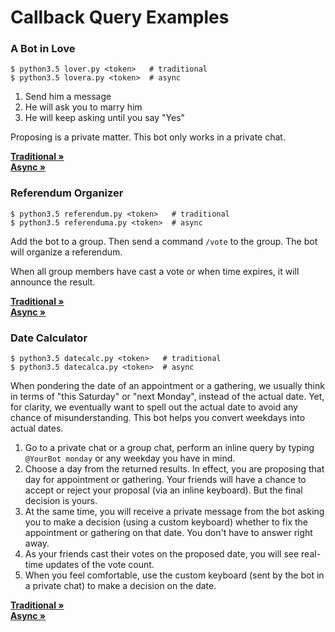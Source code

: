 # Callback Query Examples

### A Bot in Love

```
$ python3.5 lover.py <token>   # traditional
$ python3.5 lovera.py <token>  # async
```

1. Send him a message
2. He will ask you to marry him
3. He will keep asking until you say "Yes"

Proposing is a private matter. This bot only works in a private chat.

**[Traditional »](lover.py)**  
**[Async »](lovera.py)**

### Referendum Organizer

```
$ python3.5 referendum.py <token>   # traditional
$ python3.5 referenduma.py <token>  # async
```

Add the bot to a group. Then send a command `/vote` to the group. The bot will
organize a referendum.

When all group members have cast a vote or when time expires, it will announce
the result.

**[Traditional »](referendum.py)**  
**[Async »](referenduma.py)**

### Date Calculator

```
$ python3.5 datecalc.py <token>   # traditional
$ python3.5 datecalca.py <token>  # async
```

When pondering the date of an appointment or a gathering, we usually think
in terms of "this Saturday" or "next Monday", instead of the actual date.
Yet, for clarity, we eventually want to spell out the actual date to avoid
any chance of misunderstanding. This bot helps you convert weekdays into actual
dates.

1. Go to a private chat or a group chat, perform an inline query by typing
   `@YourBot monday` or any weekday you have in mind.
2. Choose a day from the returned results. In effect, you are proposing that day
   for appointment or gathering. Your friends will have a chance to accept or
   reject your proposal (via an inline keyboard). But the final decision is yours.
3. At the same time, you will receive a private message from the bot asking you
   to make a decision (using a custom keyboard) whether to fix the appointment
   or gathering on that date. You don't have to answer right away.
4. As your friends cast their votes on the proposed date, you will see real-time
   updates of the vote count.
5. When you feel comfortable, use the custom keyboard (sent by the bot in a
   private chat) to make a decision on the date.

**[Traditional »](datecalc.py)**  
**[Async »](datecalca.py)**
